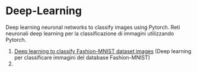 # Deep-Learning
Deep learning neuronal networks to classify images using Pytorch.
Reti neuronali deep learning per la classificazione di immagini utilizzando Pytorch.

1. [Deep learning to classify Fashion-MNIST dataset images](../master/Fashion-MNIST%20classification.ipynb) 
   (Deep learning per classificare immagini del database Fashion-MNIST)
2. 
